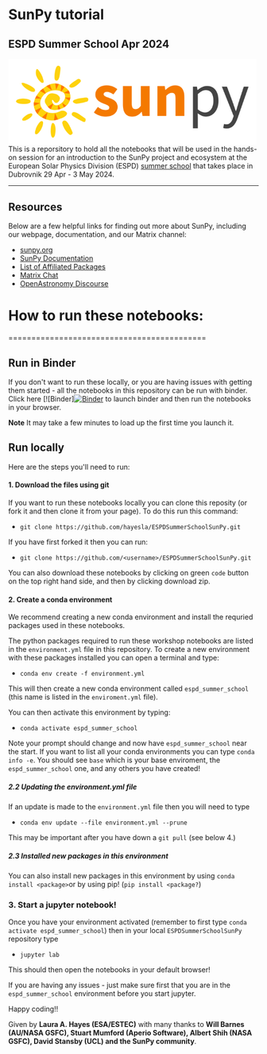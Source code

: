 # SunPy tutorial
## ESPD Summer School Apr 2024

<div>
<img src="./images/sunpy_logo.png" width="500" align="left"/>
</div>


This is a reporsitory to hold all the notebooks that will be used in the hands-on session for an introduction to the SunPy project and ecosystem at the European Solar Physics Division (ESPD) [summer school](https://oh.geof.unizg.hr/index.php/en/espd-2024) that takes place in Dubrovnik 29 Apr - 3 May 2024.

-----------------------------------
## Resources

Below are a few helpful links for finding out more about SunPy, including our webpage, documentation, and our Matrix channel:

* [sunpy.org](https://sunpy.org/)
* [SunPy Documentation](https://docs.sunpy.org/en/stable/)
* [List of Affiliated Packages](https://sunpy.org/project/affiliated.html)
* [Matrix Chat](https://openastronomy.element.io/#/room/#sunpy:openastronomy.org)
* [OpenAstronomy Discourse](https://community.openastronomy.org/c/sunpy/5)


# How to run these notebooks:
===========================================


## Run in Binder
If you don't want to run these locally, or you are having issues with getting them started - all the notebooks in this repository can be run with binder. Click here [![Binder][![Binder](https://mybinder.org/badge_logo.svg)](https://mybinder.org/v2/gh/hayesla/ESPDSummerSchoolSunPy/HEAD) to launch binder and then run the notebooks in your browser. 

**Note** It may take a few minutes to load up the first time you launch it.

## Run locally

Here are the steps you'll need to run:

#### 1. Download the files using git

If you want to run these notebooks locally you can clone this reposity (or fork it and then clone it from your page). To do this run this command:

- ```git clone https://github.com/hayesla/ESPDSummerSchoolSunPy.git```

If you have first forked it then you can run:

- ```git clone https://github.com/<username>/ESPDSummerSchoolSunPy.git```

You can also download these notebooks by clicking on green `code` button on the top right hand side, and then by clicking download zip. 


#### 2. Create a conda environment

We recommend creating a new conda environment and install the requried packages used in these notebooks.

The python packages required to run these workshop notebooks are listed in the `environment.yml` file in this repository. To create a new environment with these packages installed you can open a terminal and type:

- ```conda env create -f environment.yml```

This will then create a new conda environment called `espd_summer_school` (this name is listed in the `enviroment.yml` file).

You can then activate this environment by typing:

- ```conda activate espd_summer_school```

Note your prompt should change and now have `espd_summer_school` near the start. If you want to list all your conda environments you can type
```conda info -e```. You should see `base` which is your base enviroment, the `espd_summer_school` one, and any others you have created! 

##### 2.2 Updating the environment.yml file
If an update is made to the `environment.yml` file then you will need to type 

- ```conda env update --file environment.yml --prune```

This may be important after you have down a `git pull` (see below 4.)

##### 2.3 Installed new packages in this environment

You can also install new packages in this environment by using `conda install <package>`or by using pip! (`pip install <package?`)

### 3. Start a jupyter notebook!

Once you have your environment activated (remember to first type `conda activate espd_summer_school`) then in your local `ESPDSummerSchoolSunPy` repository type

- ```jupyter lab ```

This should then open the notebooks in your default browser!

If you are having any issues - just make sure first that you are in the `espd_summer_school` environment before you start jupyter.

Happy coding!!

Given by **Laura A. Hayes (ESA/ESTEC)** with many thanks to **Will Barnes (AU/NASA GSFC), Stuart Mumford (Aperio Software), Albert Shih (NASA GSFC), David Stansby (UCL) and the SunPy community**.



